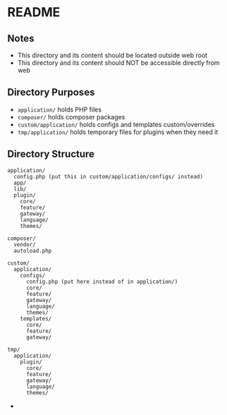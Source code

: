 # README

## Notes

- This directory and its content should be located outside web root
- This directory and its content should NOT be accessible directly from web

## Directory Purposes

- `application/` holds PHP files
- `composer/` holds composer packages
- `custom/application/` holds configs and templates custom/overrides
- `tmp/application/` holds temporary files for plugins when they need it

## Directory Structure

```
application/
  config.php (put this in custom/application/configs/ instead)
  app/
  lib/
  plugin/
    core/
    feature/
    gateway/
    language/
    themes/

composer/
  vendor/
  autoload.php

custom/
  application/
    configs/
      config.php (put here instead of in application/)
      core/
      feature/
      gateway/
      language/
      themes/
    templates/
      core/
      feature/
      gateway/

tmp/
  application/
    plugin/
      core/
      feature/
      gateway/
      language/
      themes/
```
-